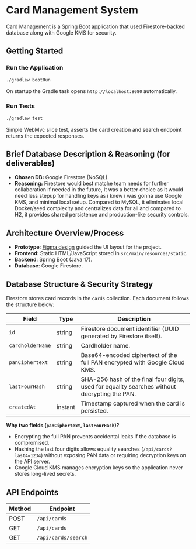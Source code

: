# Card Management System

Card Management is a Spring Boot application that used Firestore-backed database along with Google KMS for security.

## Getting Started

### Run the Application
```bash
./gradlew bootRun
```
On startup the Gradle task opens `http://localhost:8080` automatically.

### Run Tests
```bash
./gradlew test
```
Simple WebMvc slice test, asserts the card creation and search endpoint returns the expected responses.

## Brief Database Description & Reasoning (for deliverables)

- **Chosen DB:** Google Firestore (NoSQL).
- **Reasoning:** Firestore would best matche team needs for further collaboration if needed in the future, It was a better choice as it would need less stepup for handling keys as i knew i was gonna use Google KMS, and minimal local setup. 
Compared to MySQL, it eliminates local Docker/seed complexity and centralizes data for all and compared to H2, it provides shared persistence and production-like security controls.


## Architecture Overview/Process
- **Prototype**: [Figma design](https://www.figma.com/design/IUmM4cdMf6xA9HQIMw1ZAv/Card_management?node-id=0-1&t=1cB3sJ1r70qxiB0M-1) guided the UI layout for the project.
- **Frontend**: Static HTML/JavaScript stored in `src/main/resources/static`.
- **Backend**: Spring Boot (Java 17).
- **Database**: Google Firestore.

## Database Structure & Security Strategy
Firestore stores card records in the `cards` collection. Each document follows the structure below:

| Field            | Type     | Description                                                                                  |
|------------------|----------|----------------------------------------------------------------------------------------------|
| `id`             | string   | Firestore document identifier (UUID generated by Firestore itself).                          |
| `cardholderName` | string   | Cardholder name.                                                                             |
| `panCiphertext`  | string   | Base64-encoded ciphertext of the full PAN encrypted with Google Cloud KMS.                   |
| `lastFourHash`   | string   | SHA-256 hash of the final four digits, used for equality searches without decrypting the PAN.|
| `createdAt`      | instant  | Timestamp captured when the card is persisted.                                               |

**Why two fields (`panCiphertext`, `lastFourHash`)?**
- Encrypting the full PAN prevents accidental leaks if the database is compromised.
- Hashing the last four digits allows equality searches (`/api/cards?last4=1234`) without exposing PAN data or requiring decryption keys on the API server.
- Google Cloud KMS manages encryption keys so the application never stores long-lived secrets.

## API Endpoints

| Method | Endpoint            |
|--------|---------------------|
| POST   | `/api/cards`        | 
| GET    | `/api/cards`        | 
| GET    | `/api/cards/search` | 


